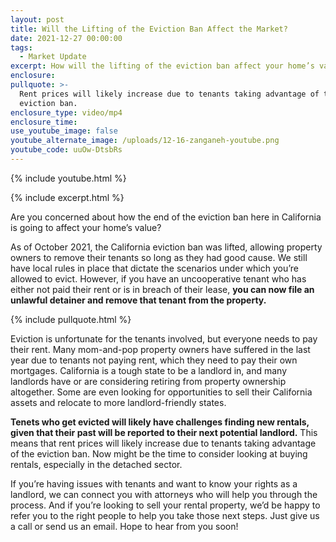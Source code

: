 ```yaml
---
layout: post
title: Will the Lifting of the Eviction Ban Affect the Market?
date: 2021-12-27 00:00:00
tags:
  - Market Update
excerpt: How will the lifting of the eviction ban affect your home’s value?
enclosure:
pullquote: >-
  Rent prices will likely increase due to tenants taking advantage of the
  eviction ban.
enclosure_type: video/mp4
enclosure_time:
use_youtube_image: false
youtube_alternate_image: /uploads/12-16-zanganeh-youtube.png
youtube_code: uuOw-DtsbRs
---
```

{% include youtube.html %}

{% include excerpt.html %}

Are you concerned about how the end of the eviction ban here in California is going to affect your home’s value?&nbsp;

As of October 2021, the California eviction ban was lifted, allowing property owners to remove their tenants so long as they had good cause. We still have local rules in place that dictate the scenarios under which you’re allowed to evict. However, if you have an uncooperative tenant who has either not paid their rent or is in breach of their lease, **you can now file an unlawful detainer and remove that tenant from the property.**

{% include pullquote.html %}

Eviction is unfortunate for the tenants involved, but everyone needs to pay their rent. Many mom-and-pop property owners have suffered in the last year due to tenants not paying rent, which they need to pay their own mortgages. California is a tough state to be a landlord in, and many landlords have or are considering retiring from property ownership altogether. Some are even looking for opportunities to sell their California assets and relocate to more landlord-friendly states.

**Tenets who get evicted will likely have challenges finding new rentals, given that their past will be reported to their next potential landlord.** This means that rent prices will likely increase due to tenants taking advantage of the eviction ban. Now might be the time to consider looking at buying rentals, especially in the detached sector.

If you’re having issues with tenants and want to know your rights as a landlord, we can connect you with attorneys who will help you through the process. And if you’re looking to sell your rental property, we’d be happy to refer you to the right people to help you take those next steps. Just give us a call or send us an email. Hope to hear from you soon\!
